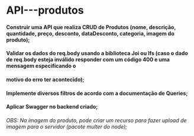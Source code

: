 # API---produtos

#### Construir uma API que realiza CRUD de Produtos (nome, descrição, quantidade, preço, desconto, dataDesconto, categoria, imagem do produto);
#### Validar os dados do req.body usando a biblioteca Joi ou Ifs (caso o dado de req.body esteja inválido responder com um código 400 e uma mensagem especificando o
#### motivo do erro ter acontecido);
#### Implemente diversos filtros de acordo com a documentação de Queries;
#### Aplicar Swagger no backend criado;
###### OBS: Na imagem do produto, pode criar um recurso para fazer upload de imagem para o servidor (pacote multer do node);
